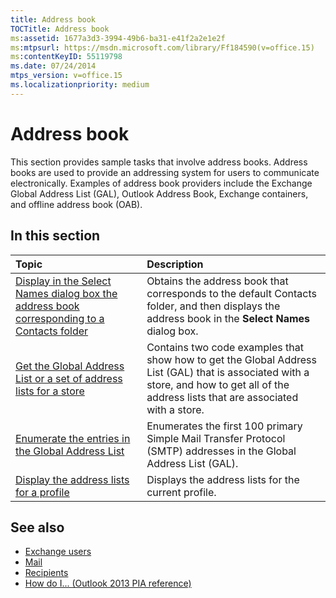```yaml
---
title: Address book
TOCTitle: Address book
ms:assetid: 1677a3d3-3994-49b6-ba31-e41f2a2e1e2f
ms:mtpsurl: https://msdn.microsoft.com/library/Ff184590(v=office.15)
ms:contentKeyID: 55119798
ms.date: 07/24/2014
mtps_version: v=office.15
ms.localizationpriority: medium
---
```


# Address book

This section provides sample tasks that involve address books. Address books are used to provide an addressing system for users to communicate electronically. Examples of address book providers include the Exchange Global Address List (GAL), Outlook Address Book, Exchange containers, and offline address book (OAB).

## In this section

|Topic|Description|
|:----|:----------|
|[Display in the Select Names dialog box the address book corresponding to a Contacts folder](how-to-display-in-the-select-names-dialog-box-the-address-book-corresponding-to-a-contacts-folder.md)  |Obtains the address book that corresponds to the default Contacts folder, and then displays the address book in the **Select Names** dialog box.|
|[Get the Global Address List or a set of address lists for a store](how-to-get-the-global-address-list-or-a-set-of-address-lists-for-a-store.md) |Contains two code examples that show how to get the Global Address List (GAL) that is associated with a store, and how to get all of the address lists that are associated with a store.|
|[Enumerate the entries in the Global Address List](how-to-enumerate-the-entries-in-the-global-address-list.md)  |Enumerates the first 100 primary Simple Mail Transfer Protocol (SMTP) addresses in the Global Address List (GAL).|
|[Display the address lists for a profile](how-to-display-the-address-lists-for-a-profile.md)  |Displays the address lists for the current profile.

## See also

- [Exchange users](exchange-users.md)
- [Mail](mail.md)
- [Recipients](recipients.md)
- [How do I... (Outlook 2013 PIA reference)](how-do-i-outlook-2013-pia-reference.md)

